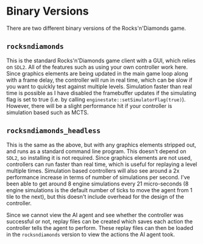
# Binary Versions
There are two different binary versions of the Rocks'n'Diamonds game. 

## `rocksndiamonds`
This is the standard Rocks'n'Diamonds game client with a GUI, which relies on `SDL2`. All of the features such as using your own controller work here. Since graphics elements are being updated in the main game loop along with a frame delay, the controller will run in real time, which can be slow if you want to quickly test against multiple levels. Simulation faster than real time is possible as I have disabled the framebuffer updates if the simulating flag is set to true (i.e. by calling `enginestate::setSimulatorFlag(true)`). However, there will be a slight performance hit if your controller is simulation based such as MCTS.

## `rocksndiamonds_headless`
This is the same as the above, but with any graphics elements stripped out, and runs as a standard command line program. This doesn't depend on `SDL2`, so installing it is not required. Since graphics elements are not used, controllers can run faster than real time, which is useful for replaying a level multiple times. Simulation based controllers will also see around a 2x performance increase in terms of number of simulations per second. I've been able to get around 8 engine simulations every 21 micro-seconds (8 engine simulations is the default number of ticks to move the agent from 1 tile to the next), but this doesn't include overhead for the design of the controller.

Since we cannot view the AI agent and see whether the controller was successful or not, replay files can be created which saves each action the controller tells the agent to perform. These replay files can then be loaded in the `rocksndiamonds` version to view the actions the AI agent took.